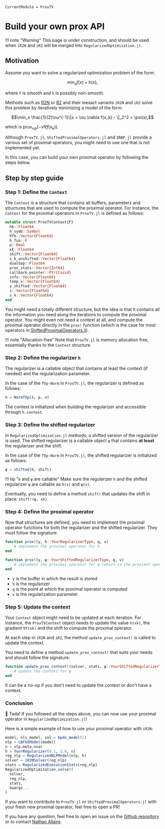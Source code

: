 ```@meta
CurrentModule = ProxTV
```

# Build your own prox API

!!! note "Warning"
    This page is under construction, and should be used when `iR2N` and `iR2` will be merged into `RegularizedOptimization.jl`.

## Motivation

Assume you want to solve a regularized optimization problem of the form:

```math
\min_x f(x) + h(x),
```

where `f` is smooth and `h` is possibly non-smooth.

Methods such as [R2N](https://github.com/JuliaSmoothOptimizers/RegularizedOptimization.jl/blob/master/src/R2N.jl) or [R2](https://github.com/JuliaSmoothOptimizers/RegularizedOptimization.jl/blob/master/src/R2_alg.jl) and their inexact variants `iR2N` and `iR2` solve this problem by iteratively minimizing a model of the form:

```math
\min_s \frac{1}{2}\nu^{-1}\|s + \nu \nabla f(x_k) - \|_2^2 + \psi(s),
```

which is $\textrm{prox}_{\nu \psi}(-\nu \nabla f(x_k))$.

Although `ProxTV.jl`, `ShiftedProximalOperators.jl` and `IRBP.jl` provide a various set of proximal operators, you might need to use one that is not implemented yet.

In this case, you can build your own proximal operator by following the steps below.

## Step by step guide

### Step 1: Define the `Context`

The `Context` is a structure that contains all buffers, parameters and structures that are used to compute the proximal operator.
For instance, the `Context` for the proximal operators in `ProxTV.jl` is defined as follows:

```julia
mutable struct ProxTVContext{F}
  hk::Float64
  h_symb::Symbol
  ∇fk::Vector{Float64}
  h_fun::F
  p::Real
  κξ::Float64
  shift::Vector{Float64}
  s_k_unshifted::Vector{Float64}
  dualGap::Float64
  prox_stats::Vector{Int64}
  callback_pointer::Ptr{Cvoid}
  info::Vector{Float64}
  temp_x::Vector{Float64}
  y_shifted::Vector{Float64}
  s::Vector{Float64}
  s_k::Vector{Float64}
end
```

You might need a totally different structure, but the idea is that it contains all the information you need along the iterations to compute the proximal operator.
You might even not need a context at all, and compute the proximal operator directly in the `prox!` function (which is the case for most operators in [ShiftedProximalOperators.jl](https://github.com/JuliaSmoothOptimizers/ShiftedProximalOperators.jl/tree/master/src)).

!!! note "Allocation-free"
    Note that `ProxTV.jl` is memory allocation free, essentially thanks to the `Context` structure.

### Step 2: Define the regularizer `h`

The regularizer is a callable object that contains at least the context (if needed) and the regularization parameter.

In the case of the `TVp-Norm` in `ProxTV.jl`, the regularizer is defined as follows:

```julia
h = NormTVp(λ, p, n)
```

The context is initialized when building the regularizer and accessible through `h.context`.

### Step 3: Define the shifted regularizer

In `RegularizedOptimization.jl` methods, a shifted version of the regularizer is used.
The shifted regularizer is a callable object `ψ` that contains **at least** the regularizer and the shift.

In the case of the `TVp-Norm` in `ProxTV.jl`, the shifted regularizer is initialized as follows:

```julia
ψ = shifted(h, shift)
```

!!! tip "`h` and `ψ` are callable"
    Make sure the regularizer `h` and the shifted regularizer `ψ` are callable as `h(x)` and `ψ(x)`.

Eventually, you need to define a method `shift!` that updates the shift in place: `shift!(ψ, xk)`.

### Step 4: Define the proximal operator

Now that structures are defined, you need to implement the proximal operator functions for both the regularizer and the shifted regularizer.
They must follow the signature:

```julia
function prox!(y, h::YourRegularizerType, q, ν)
    # implement the proximal operator for h
end

function prox!(y, ψ::YourShiftedRegularizerType, q, ν)
    # implement the proximal operator for ψ (which is the proximal operator of h shifted by ψ.shift)
end
```

- `y` is the buffer in which the result is stored
- `h` is the regularizer
- `q` is the point at which the proximal operator is computed
- `ν` is the regularization parameter

### Step 5: Update the context

Your `Context` object might need to be updated at each iteration.
For instance, the `ProxTVContext` object needs to update the value `h(xk)`, the gradient `∇f(xk)` and the shift to compute the proximal operator.

At each step in `iR2N` and `iR2`, the method `update_prox_context!` is called to update the context.

You need to define a method `update_prox_context!` that suits your needs and should follow the signature:

```julia
function update_prox_context!(solver, stats, ψ::YourShiftedRegularizerType)
    # update the context for ψ
end
```

It can be a no-op if you don't need to update the context or don't have a context.

### Conclusion

🎉 Tada!  If you followed all the steps above, you can now use your proximal operator in `RegularizedOptimization.jl`!

Here is a simple example of how to use your proximal operator with `iR2N`:

```julia
model, nls_model, sol = bpdn_model(1)
nlp = LBFGSModel(model)
n = nlp.meta.nvar
h = YourRegularizer(0.1, 1.6, n)
reg_nlp = RegularizedNLPModel(nlp, h)
solver = iR2NSolver(reg_nlp)
stats = RegularizedExecutionStats(reg_nlp)
RegularizedOptimization.solve!(
  solver,
  reg_nlp,
  stats,
  kwargs...
)
```

If you want to contribute to `ProxTV.jl` or `ShiftedProximalOperators.jl` with your fresh new proximal operator, feel free to open a PR!

If you have any question, feel free to open an issue on the [Github repository](https://github.com/nathanemac/ProxTV.jl) or to contact [Nathan Allaire](mailto:nathan.allaire@polymtl.ca).
